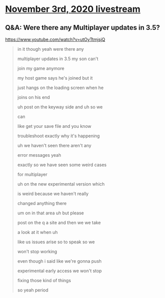 # [November 3rd, 2020 livestream](../2020-11-03.md)
## Q&A: Were there any Multiplayer updates in 3.5?
https://www.youtube.com/watch?v=utOyTtmjsjQ
> in it though yeah were there any
> 
> multiplayer updates in 3.5 my son can't
> 
> join my game anymore
> 
> my host game says he's joined but it
> 
> just hangs on the loading screen when he
> 
> joins on his end
> 
> uh post on the keyway side and uh so we
> 
> can
> 
> like get your save file and you know
> 
> troubleshoot exactly why it's happening
> 
> uh we haven't seen there aren't any
> 
> error messages yeah
> 
> exactly so we have seen some weird cases
> 
> for multiplayer
> 
> uh on the new experimental version which
> 
> is weird because we haven't really
> 
> changed anything there
> 
> um on in that area uh but please
> 
> post on the q a site and then we we take
> 
> a look at it when uh
> 
> like us issues arise so to speak so we
> 
> won't stop working
> 
> even though i said like we're gonna push
> 
> experimental early access we won't stop
> 
> fixing those kind of things
> 
> so yeah period
> 
